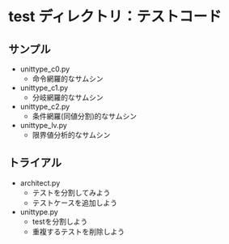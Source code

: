 # test ディレクトリ：テストコード

## サンプル

- unittype_c0.py
    - 命令網羅的なサムシン
- unittype_c1.py
    - 分岐網羅的なサムシン
- unittype_c2.py
    - 条件網羅(同値分割)的なサムシン
- unittype_lv.py
    - 限界値分析的なサムシン

## トライアル

- architect.py
    - テストを分割してみよう
    - テストケースを追加しよう
- unittype.py
    - testを分割しよう
    - 重複するテストを削除しよう
    